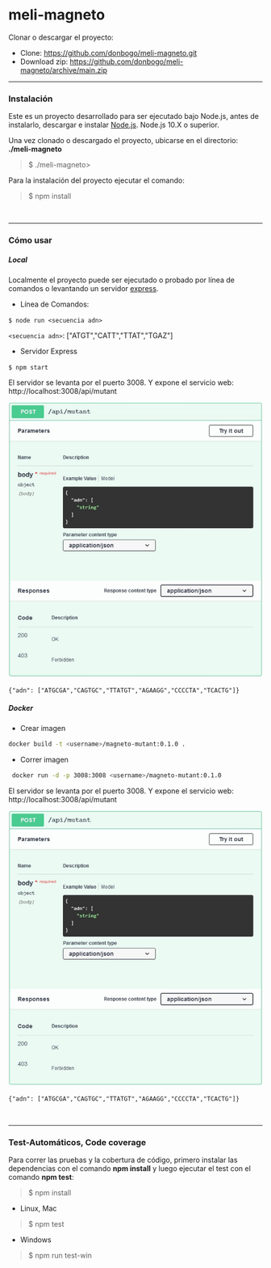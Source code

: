 # meli-magneto

Clonar o descargar el proyecto:
- Clone: https://github.com/donbogo/meli-magneto.git
- Download zip: https://github.com/donbogo/meli-magneto/archive/main.zip
___

### Instalación
Este es un proyecto desarrollado para ser ejecutado bajo Node.js, antes de instalarlo, descargar e instalar [Node.js](https://nodejs.org/en/download/). Node.js 10.X o superior.

Una vez clonado o descargado el proyecto, ubicarse en el directorio: **./meli-magneto**
> $ ./meli-magneto>

Para la instalación del proyecto ejecutar el comando:
> $ npm install

<br>

___

### Cómo usar

##### Local
Localmente el proyecto puede ser ejecutado o probado por línea de comandos o levantando un servidor [express](https://www.npmjs.com/package/express).

- Línea de Comandos:

 `$ node run <secuencia adn>`
 
 `<secuencia adn>`: ["ATGT","CATT","TTAT","TGAZ"]

- Servidor Express

 `$ npm start`
 
 El servidor se levanta por el puerto 3008. Y expone el servicio web: 
 http://localhost:3008/api/mutant
 
![](https://raw.githubusercontent.com/donbogo/meli-magneto/main/ws-mutant.jpg)

`{"adn": ["ATGCGA","CAGTGC","TTATGT","AGAAGG","CCCCTA","TCACTG"]}`

##### Docker

- Crear imagen

 ```bash
 docker build -t <username>/magneto-mutant:0.1.0 .
 ```
- Correr imagen

 ```bash
  docker run -d -p 3008:3008 <username>/magneto-mutant:0.1.0
  ```
 El servidor se levanta por el puerto 3008. Y expone el servicio web: 
 http://localhost:3008/api/mutant
 
 ![](https://raw.githubusercontent.com/donbogo/meli-magneto/main/ws-mutant.jpg)
 
 `{"adn": ["ATGCGA","CAGTGC","TTATGT","AGAAGG","CCCCTA","TCACTG"]}`

<br>

___

### Test-Automáticos, Code coverage

Para correr las pruebas y la cobertura de código, primero instalar las dependencias con el comando **npm install** y luego ejecutar el test con el comando **npm test**:
 
 > $ npm install
 
 - Linux, Mac
 
 > $ npm test
 
 - Windows
 
 > $ npm run test-win

<br>
